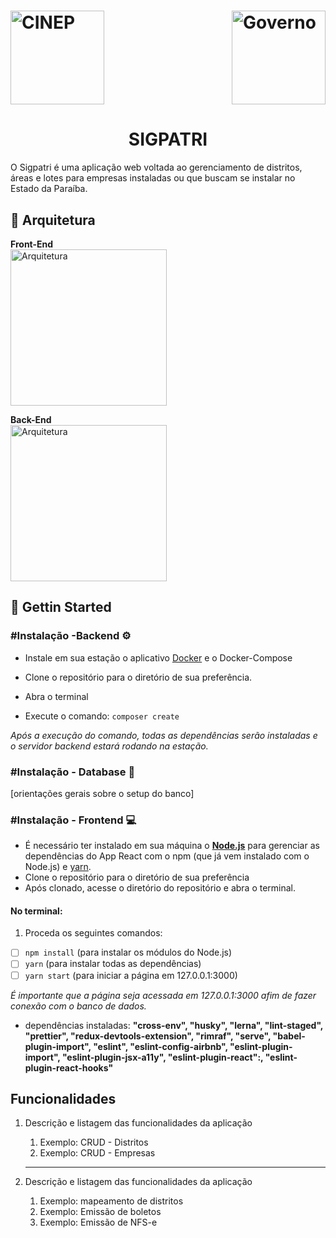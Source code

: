 <h1>
    <img alt="CINEP" title="#SIGPATRI" src="https://otimize-edoc.s3.amazonaws.com/edoc_516/logo_cinep.png" width="150px"/> <img alt="Governo" title="Paraiba" align="right" src="https://paraiba.pb.gov.br/++theme++paraiba2019/images/LogoSite.svg" width="150px"/>
    <h1 align="center"> SIGPATRI </h1>
</h1>


O Sigpatri é uma aplicação web voltada ao gerenciamento de distritos, áreas e lotes para empresas instaladas ou que buscam se instalar no Estado da Paraíba.

## 📐 Arquitetura
<p align="left"> <b>Front-End</b> </br> <img alt="Arquitetura" title="Front-End" src="https://user-images.githubusercontent.com/19331255/82074752-9d42cd00-96b1-11ea-9cd4-16b6265867af.png" width="250px"/> </p>  <p align="left"> <b>Back-End </b> </br> <img alt="Arquitetura" title="Back-End" src="https://user-images.githubusercontent.com/19331255/82075157-34a82000-96b2-11ea-9090-07f173bfcf56.png" width="250px"/></p> 


## 🏁 Gettin Started

### #Instalação -Backend ⚙️

- Instale em sua estação o aplicativo [Docker](https://www.docker.com/) e o Docker-Compose

- Clone o repositório para o diretório de sua preferência.
- Abra o terminal
- Execute o comando: `composer create`

*Após a execução do comando, todas as dependências serão instaladas e o servidor backend estará rodando na estação.*

### #Instalação - Database 🔑

[orientações gerais sobre o setup do banco]

### #Instalação - Frontend 💻

-   É necessário ter instalado em sua máquina o **[Node.js](https://nodejs.org/en/)** para gerenciar as dependências do App React com o npm (que já vem instalado com o Node.js) e [yarn](https://classic.yarnpkg.com/en/docs/install#alternatives-stable).
-   Clone o repositório para o diretório de sua preferência
- Após clonado, acesse o diretório do repositório e abra o terminal.

#### No terminal:
 1. Proceda os seguintes comandos:
 - [ ] `npm install` (para instalar os módulos do Node.js) 
 - [ ] `yarn` (para instalar todas as dependências) 
 - [ ] `yarn start` (para iniciar a página em 127.0.0.1:3000)
 
 *É importante que a página seja acessada em 127.0.0.1:3000 afim de fazer conexão com o banco de dados.*
 
-   dependências instaladas:
   **"cross-env", "husky", "lerna", "lint-staged", "prettier", "redux-devtools-extension", "rimraf", "serve", "babel-plugin-import", "eslint", "eslint-config-airbnb", "eslint-plugin-import", "eslint-plugin-jsx-a11y", "eslint-plugin-react":, "eslint-plugin-react-hooks"**
## Funcionalidades

1.  Descrição e listagem das funcionalidades da aplicação

    1.  Exemplo: CRUD - Distritos
    2.  Exemplo: CRUD - Empresas

    ***

2.  Descrição e listagem das funcionalidades da aplicação

    1.  Exemplo: mapeamento de distritos
    2.  Exemplo: Emissão de boletos
    3.  Exemplo: Emissão de NFS-e
